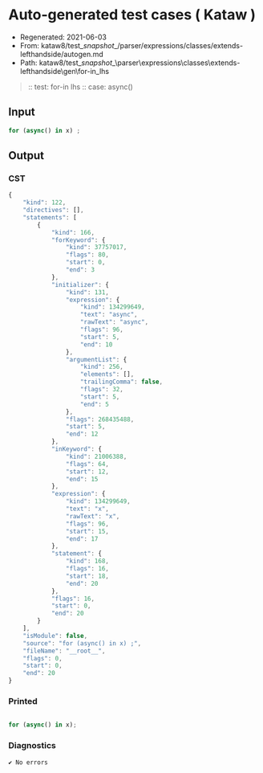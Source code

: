 # Auto-generated test cases ( Kataw )
- Regenerated: 2021-06-03
- From: kataw8/test\__snapshot__/parser/expressions/classes/extends-lefthandside/autogen.md
- Path: kataw8/test\__snapshot__\parser\expressions\classes\extends-lefthandside\gen\for-in_lhs
> :: test: for-in lhs
> :: case: async()
## Input

`````js
for (async() in x) ;
`````
## Output

### CST

```javascript
{
    "kind": 122,
    "directives": [],
    "statements": [
        {
            "kind": 166,
            "forKeyword": {
                "kind": 37757017,
                "flags": 80,
                "start": 0,
                "end": 3
            },
            "initializer": {
                "kind": 131,
                "expression": {
                    "kind": 134299649,
                    "text": "async",
                    "rawText": "async",
                    "flags": 96,
                    "start": 5,
                    "end": 10
                },
                "argumentList": {
                    "kind": 256,
                    "elements": [],
                    "trailingComma": false,
                    "flags": 32,
                    "start": 5,
                    "end": 5
                },
                "flags": 268435488,
                "start": 5,
                "end": 12
            },
            "inKeyword": {
                "kind": 21006388,
                "flags": 64,
                "start": 12,
                "end": 15
            },
            "expression": {
                "kind": 134299649,
                "text": "x",
                "rawText": "x",
                "flags": 96,
                "start": 15,
                "end": 17
            },
            "statement": {
                "kind": 168,
                "flags": 16,
                "start": 18,
                "end": 20
            },
            "flags": 16,
            "start": 0,
            "end": 20
        }
    ],
    "isModule": false,
    "source": "for (async() in x) ;",
    "fileName": "__root__",
    "flags": 0,
    "start": 0,
    "end": 20
}
```

### Printed

```javascript

for (async() in x);
```

### Diagnostics

```javascript
✔ No errors
```

